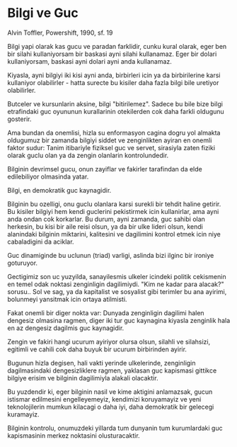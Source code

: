# Bilgi ve Guc

Alvin Toffler, Powershift, 1990, sf. 19

Bilgi yapi olarak kas gucu ve paradan farklidir, cunku kural olarak,
eger ben bir silahi kullaniyorsam bir baskasi ayni silahi
kullanamaz. Eger bir dolari kullaniyorsam, baskasi ayni dolari ayni
anda kullanamaz.

Kiyasla, ayni bilgiyi iki kisi ayni anda, birbirleri icin ya da
birbirilerine karsi kullaniyor olabilirler - hatta surecte bu kisiler
daha fazla bilgi bile uretiyor olabilirler.

Butceler ve kursunlarin aksine, bilgi "bitirilemez". Sadece bu bile
bize bilgi etrafindaki guc oyununun kurallarinin otekilerden cok daha
farkli oldugunu gosterir.

Ama bundan da onemlisi, hizla su enformasyon cagina dogru yol almakta
oldugumuz bir zamanda bilgiyi siddet ve zenginlikten ayiran en onemli
faktor sudur: Tanim itibariyle fiziksel guc ve servet, sirasiyla zaten
fiziki olarak guclu olan ya da zengin olanlarin kontrolundedir.

Bilginin devrimsel gucu, onun zayiflar ve fakirler tarafindan da elde
edilebiliyor olmasinda yatar.

Bilgi, en demokratik guc kaynagidir.

Bilginin bu ozelligi, onu guclu olanlara karsi surekli bir tehdit
haline getirir. Bu kisiler bilgiyi hem kendi guclerini pekistirmek
icin kullanirlar, ama ayni anda ondan cok korkarlar. Bu durum, ayni
zamanda, guc sahibi olan herkesin, bu kisi bir aile reisi olsun, ya da
bir ulke lideri olsun, kendi alanindaki bilginin miktarini, kalitesini
ve dagilimini kontrol etmek icin niye cabaladigini da aciklar.


Guc dinamiginde bu uclunun (triad) varligi, aslinda bizi ilginc bir
ironiye goturuyor.

Gectigimiz son uc yuzyilda, sanayilesmis ulkeler icindeki politik
cekismenin en temel odak noktasi zenginligin dagilimiydi. "Kim ne
kadar para alacak?" sorusu.. Sol ve sag, ya da kapitalist ve sosyalist
gibi terimler bu ana ayirimi, bolunmeyi yansitmak icin ortaya
atilmisti.

Fakat onemli bir diger nokta var: Dunyada zenginligin dagilimi halen
dengesiz olmasina ragmen, diger iki tur guc kaynagina kiyasla
zenginlik hala en az dengesiz dagilmis guc kaynagidir.

Zengin ve fakiri hangi ucurum ayiriyor olursa olsun, silahli ve
silahsizi, egitimli ve cahili cok daha buyuk bir ucurum birbirinden
ayirir.

Bugunun hizla degisen, hali vakti yerinde ulkelerinde, zenginligin
dagilmasindaki dengesizliklere ragmen, yaklasan guc kapismasi gittikce
bilgiye erisim ve bilginin dagilimiyla alakali olacaktir.

Bu yuzdendir ki, eger bilginin nasil ve kime aktigini anlamazsak,
gucun istismar edilmesini engelleyemeyiz, kendimizi koruyamayiz ve
yeni teknolojilerin mumkun kilacagi o daha iyi, daha demokratik bir
gelecegi kuramayiz.

Bilginin kontrolu, onumuzdeki yillarda tum dunyanin tum kurumlardaki
guc kapismasinin merkez noktasini olusturacaktir.
